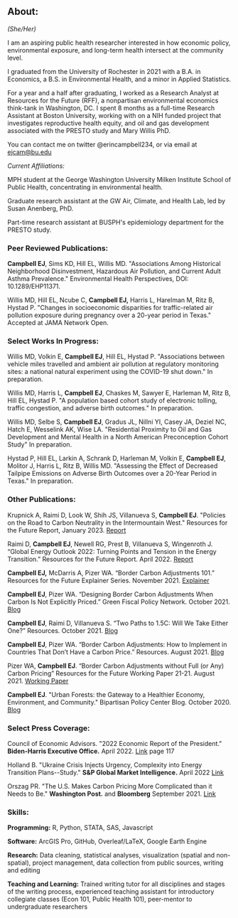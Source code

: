 ## About:

_(She/Her)_

I am an aspiring public health researcher interested in how economic policy, environmental exposure, and long-term health intersect at the community level.

I graduated from the University of Rochester in 2021 with a B.A. in Economics, a B.S. in Environmental Health, and a minor in Applied Statistics. 

For a year and a half after graduating, I worked as a Research Analyst at Resources for the Future (RFF), a nonpartisan environmental economics think-tank in Washington, DC. I spent 8 months as a full-time Research Assistant at Boston University, working with on a NIH funded project that investigates reproductive health equity, and oil and gas development associated with the PRESTO study and Mary Willis PhD.

You can contact me on twitter @erincampbell234, or via email at ejcam@bu.edu

_Current Affiliations:_

MPH student at the George Washington University Milken Institute School of Public Health, concentrating in environmental health.  

Graduate research assistant at the GW Air, Climate, and Health Lab, led by Susan Anenberg, PhD.  

Part-time research assistant at BUSPH's epidemiology department for the PRESTO study.

### Peer Reviewed Publications:

**Campbell EJ**, Sims KD, Hill EL, Willis MD. "Associations Among Historical Neighborhood Disinvestment, Hazardous Air Pollution, and Current Adult Asthma Prevalence." Environmental Health Perspectives, DOI: 10.1289/EHP11371.  

Willis MD, Hill EL, Ncube C, **Campbell EJ,** Harris L, Harelman M, Ritz B, Hystad P. "Changes in socioeconomic disparities for traffic-related air pollution exposure during pregnancy over a 20-year period in Texas." Accepted at JAMA Network Open.

### Select Works In Progress:

Willis MD, Volkin E, **Campbell EJ**, Hill EL, Hystad P. "Associations between vehicle miles travelled and ambient air pollution at regulatory monitoring sites: a national natural experiment using the COVID-19 shut down." In preparation. 

Willis MD, Harris L, **Campbell EJ**, Chaskes M, Sawyer E, Harleman M, Ritz B, Hill EL, Hystad P. "A population based cohort study of electronic tolling, traffic congestion, and adverse birth outcomes." In preparation.

Willis MD, Selbe S, **Campbell EJ**, Gradus JL, Nillni YI, Casey JA, Deziel NC, Hatch E, Wesselink AK, Wise LA. "Residential Proximity to Oil and Gas Development and Mental Health in a North American Preconception Cohort Study" In preparation.

Hystad P, Hill EL, Larkin A, Schrank D, Harleman M, Volkin E, **Campbell EJ**, Molitor J, Harris L, Ritz B, Willis MD. "Assessing the Effect of Decreased Tailpipe Emissions on Adverse Birth Outcomes over a 20-Year Period in Texas." In preparation. 


### Other Publications:

Krupnick A, Raimi D, Look W, Shih JS, Villanueva S, **Campbell EJ**. "Policies on the Road to Carbon Neutrality in the Intermountain West." Resources for the Future Report, January 2023. [Report](https://www.rff.org/publications/reports/policies-on-the-road-to-carbon-neutrality-in-the-intermountain-west/)

Raimi D, **Campbell EJ**, Newell RG, Prest B, Villanueva S, Wingenroth J. “Global Energy Outlook 2022: Turning Points and Tension in the Energy Transition.” Resources for the Future Report. April 2022. [Report](https://www.rff.org/publications/reports/global-energy-outlook-2022/#:~:text=Data%20%26%20Tools-,Global%20Energy%20Outlook%202022%3A%20Turning%20Points%20and%20Tension%20in%20the,consumption%2C%20emissions%2C%20and%20geopolitics.)

**Campbell EJ,** McDarris A, Pizer WA. “Border Carbon Adjustments 101.” Resources for the Future Explainer Series. November 2021. [Explainer](https://www.rff.org/publications/explainers/border-carbon-adjustments-101/#:~:text=What%20is%20a%20Border%20Carbon,same%2C%20foreign%2Dproduced%20products.)

**Campbell EJ**, Pizer WA. “Designing Border Carbon Adjustments When Carbon Is Not Explicitly Priced.” Green Fiscal Policy Network. October 2021. [Blog](https://www.resources.org/common-resources/designing-border-carbon-adjustments-when-carbon-is-not-explicitly-priced/)

**Campbell EJ**, Raimi D, Villanueva S. “Two Paths to 1.5C: Will We Take Either One?” Resources. October 2021. [Blog](https://www.resources.org/common-resources/two-paths-to-15c-will-we-take-either-one/)

**Campbell EJ**, Pizer WA. “Border Carbon Adjustments: How to Implement in Countries That Don’t Have a Carbon Price.” Resources. August 2021. [Blog](https://www.resources.org/common-resources/carbon-border-adjustments-how-to-implement-in-countries-that-dont-have-a-carbon-price/)

Pizer WA, **Campbell EJ**. “Border Carbon Adjustments without Full (or Any) Carbon Pricing” Resources for the Future Working Paper 21-21. August 2021. [Working Paper](https://www.rff.org/publications/working-papers/border-carbon-adjustments-without-full-or-any-carbon-pricing/)

**Campbell EJ**. "Urban Forests: the Gateway to a Healthier Economy, Environment, and Community." Bipartisan Policy Center Blog. October 2020. [Blog](https://bipartisanpolicy.org/blog/urban-forests-the-gateway-to-a-healthier-economy-environment-and-community/)

### Select Press Coverage:

Council of Economic Advisors. "2022 Economic Report of the President." **Biden-Harris Executive Office.** April 2022. [Link](https://www.whitehouse.gov/wp-content/uploads/2022/04/ERP-2022.pdf) page 117

Holland B. "Ukraine Crisis Injects Urgency, Complexity into Energy Transition Plans--Study." **S&P Global Market Intelligence.** April 2022 [Link](https://www.spglobal.com/marketintelligence/en/news-insights/latest-news-headlines/ukraine-crisis-injects-urgency-complexity-into-energy-transition-plans-8211-study-69734719)

Orszag PR. "The U.S. Makes Carbon Pricing More Complicated than it Needs to Be." **Washington Post.** and **Bloomberg** September 2021. [Link](https://www.washingtonpost.com/business/energy/the-us-makes-carbon-pricing-more-complicated-than-it-needs-to-be/2021/09/08/ae0974ea-10a9-11ec-baca-86b144fc8a2d_story.html)

### Skills: 

**Programming:** R, Python, STATA, SAS, Javascript

**Software:** ArcGIS Pro, GitHub, Overleaf/LaTeX, Google Earth Engine

**Research:** Data cleaning, statistical analyses, visualization (spatial and non-spatial), project management, data collection from public sources, writing and editing

**Teaching and Learning:** Trained writing tutor for all disciplines and stages of the writing process, experienced teaching assistant for introductory collegiate classes (Econ 101, Public Health 101), peer-mentor to undergraduate researchers
